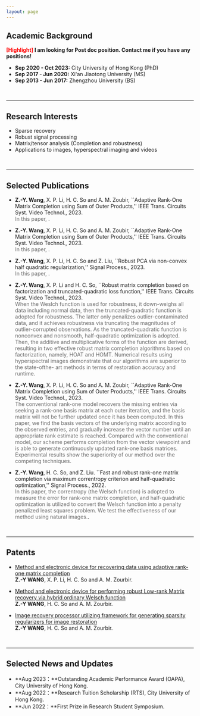 ```yaml
---
layout: page
---
```


## Academic Background

**<font color='red'>[Highlight]</font> I am looking for Post doc position. Contact me if you have any positions!**

- **Sep 2020 - Oct 2023:** City University of Hong Kong (PhD)
- **Sep 2017 - Jun 2020:** Xi'an Jiaotong University (MS)
- **Sep 2013 - Jun 2017:** Zhengzhou University (BS)

<br>

---

## Research Interests

- Sparse recovery
- Robust signal processing
- Matrix/tensor analysis (Completion and robustness)
- Applications to images, hyperspectral imaging and videos

<br>

---

## Selected Publications
- **Z.-Y. Wang**,  X. P. Li, H. C. So and A. M. Zoubir, ``Adaptive Rank-One Matrix Completion using Sum of Outer Products,'' IEEE Trans. Circuits Syst. Video Technol., 2023.  
<font color='dimgray'>In this paper, .</font>


- **Z.-Y. Wang**,  X. P. Li, H. C. So and A. M. Zoubir, ``Adaptive Rank-One Matrix Completion using Sum of Outer Products,'' IEEE Trans. Circuits Syst. Video Technol., 2023.  
<font color='dimgray'>In this paper, .</font>


- **Z.-Y. Wang**, X. P. Li, H. C. So and Z. Liu, ``Robust PCA via non-convex half quadratic regularization,'' Signal Process., 2023.  
<font color='dimgray'>In this paper, .</font>


- **Z.-Y. Wang**,  X. P. Li and H. C. So, ``Robust matrix completion based on factorization and truncated-quadratic loss function,'' IEEE Trans. Circuits Syst. Video Technol., 2023.  
<font color='dimgray'>When the Weslch function is used for robustness, it down-weighs all data including normal data, then the truncated-quadratic function is adopted for robustness. The latter only penalizes outlier-contaminated data, and it achieves robustness via truncating the magnitudes of outlier-corrupted observations. As the truncated-quadratic function is nonconvex and nonsmooth, half-quadratic optimization is adopted. Then, the additive and multiplicative forms of the function are derived, resulting in two effective robust matrix completion algorithms based on factorization, namely, HOAT and HOMT. Numerical results using hyperspectral images demonstrate that our algorithms are superior to the state-ofthe-
art methods in terms of restoration accuracy and runtime. </font>


- **Z.-Y. Wang**,  X. P. Li, H. C. So and A. M. Zoubir, ``Adaptive Rank-One Matrix Completion using Sum of Outer Products,'' IEEE Trans. Circuits Syst. Video Technol., 2023.  
<font color='dimgray'>The conventional rank-one model recovers the missing entries via seeking a rank-one basis matrix at each outer iteration, and the basis matrix will not be further updated once it has been computed. In this paper, we find the basis vectors of
the underlying matrix according to the observed entries, and
gradually increase the vector number until an appropriate rank
estimate is reached. Compared with the conventional model, our scheme performs completion from the vector viewpoint and is able to generate continuously updated rank-one basis matrices. Experimental results show the superiority of our method over the competing techniques.</font>


- **Z.-Y. Wang**,  H. C. So, and Z. Liu. ``Fast and robust rank-one matrix completion via maximum correntropy criterion and half-quadratic optimization,'' Signal Process., 2022.<br><font color='dimgray'>In this paper, the correntropy (the Welsch function) is adopted to measure the error for rank-one matrix completion, and half-quadratic optimization is utilized to convert the Welsch function into a penalty penalized least squares problem. We test the effectiveness of our method using natural images.</font>.<br>


<br>

---

## Patents

- [Method and electronic device for recovering data using adaptive rank-one matrix completion](https://scholars.cityu.edu.hk/en/publications/method-and-electronic-device-for-recovering-data-using-adaptive-rankone-matrix-completion(cf0eb27f-0332-4c3f-8879-ab03983f78ad).html)<br>**Z.-Y WANG**, X. P. Li, H. C. So and A. M. Zourbir.<br>


- [Method and electronic device for performing robust Low-rank Matrix recovery via hybrid ordinary Welsch function](https://scholars.cityu.edu.hk/en/publications/method-and-electronic-device-for-performing-robust-lowrank-matrix-recovery-via-hybrid-ordinarywelsch-function(1026a6d2-901d-4e92-9ad7-79783d904f92).html)<br>**Z.-Y WANG**, H. C. So and A. M. Zourbir.<br>


- [Image recovery processor utilizing framework for generating sparsity regularizers for image restoration](https://scholars.cityu.edu.hk/en/publications/image-recovery-processor-utilizing-framework-for-generating-sparsity-regularizers-for-image-restoration(91661132-074d-4c3b-a60e-13a961a04a3a).html)<br>**Z.-Y WANG**, H. C. So and A. M. Zourbir.<br>


<br>

---

## Selected News and Updates

- **Aug 2023：**Outstanding Academic Performance Award (OAPA), City University of Hong Kong.
- **Aug 2022：**Research Tuition Scholarship (RTS), City University of Hong Kong.
- **Jun 2022：**First Prize in Research Student Symposium.

